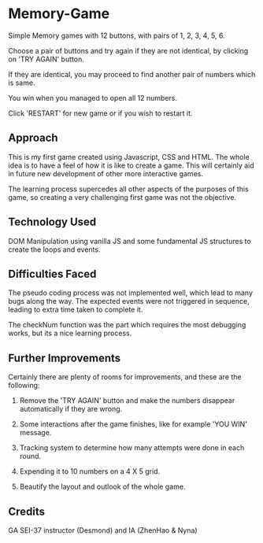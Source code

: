 # Memory-Game

Simple Memory games with 12 buttons, with pairs of 1, 2, 3, 4, 5, 6. 

Choose a pair of buttons and try again if they are not identical, by clicking on 'TRY AGAIN' button. 

If they are identical, you may proceed to find another pair of numbers which is same.

You win when you managed to open all 12 numbers.

Click 'RESTART' for new game or if you wish to restart it.

<h2> Approach </h2>

This is my first game created using Javascript, CSS and HTML. The whole idea is to have a feel of how it 
is like to create a game. This will certainly aid in future new development of other more interactive games.

The learning process supercedes all other aspects of the purposes of this game, so creating a very challenging 
first game was not the objective. 

<h2> Technology Used </h2>
  
DOM Manipulation using vanilla JS and some fundamental JS structures to create the loops and events. 
  
<h2> Difficulties Faced </h2>
  
The pseudo coding process was not implemented well, which lead to many bugs along the way. The expected events
were not triggered in sequence, leading to extra time taken to complete it.
  
The checkNum function was the part which requires the most debugging works, but its a nice learning process.

<h2> Further Improvements </h2>
  
Certainly there are plenty of rooms for improvements, and these are the following:
  
  1. Remove the 'TRY AGAIN' button and make the numbers disappear automatically if they are wrong.
  
  2. Some interactions after the game finishes, like for example 'YOU WIN' message. 
  
  3. Tracking system to determine how many attempts were done in each round.
  
  4. Expending it to 10 numbers on a 4 X 5 grid.
  
  5. Beautify the layout and outlook of the whole game.
  
  
  <h2>Credits</h2>
  
  GA SEI-37 instructor (Desmond) and IA (ZhenHao & Nyna)
  
  
  
  
  
  
  
